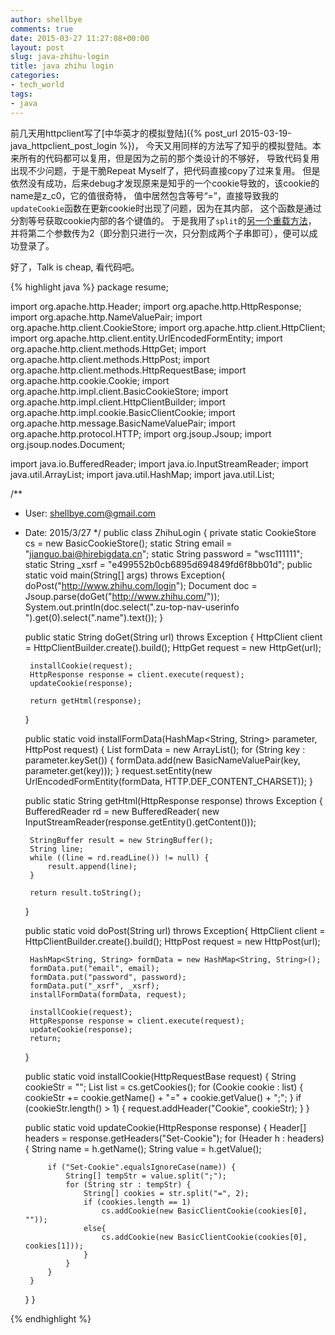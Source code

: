 ```yaml
---
author: shellbye
comments: true
date: 2015-03-27 11:27:08+00:00
layout: post
slug: java-zhihu-login
title: java zhihu login
categories:
- tech_world
tags:
- java
---
```


前几天用httpclient写了[中华英才的模拟登陆]({% post_url 2015-03-19-java_httpclient_post_login %})，
今天又用同样的方法写了知乎的模拟登陆。本来所有的代码都可以复用，但是因为之前的那个类设计的不够好，
导致代码复用出现不少问题，于是干脆Repeat Myself了，把代码直接copy了过来复用。
但是依然没有成功，后来debug才发现原来是知乎的一个cookie导致的，该cookie的name是z_c0，它的值很奇特，
值中居然包含等号“=”，直接导致我的 ```updateCookie```函数在更新cookie时出现了问题，因为在其内部，
这个函数是通过分割等号获取cookie内部的各个键值的。
于是我用了```split```的[另一个重载方法](http://docs.oracle.com/javase/7/docs/api/java/lang/String.html#split(java.lang.String,%20int))，
并将第二个参数传为2（即分割只进行一次，只分割成两个子串即可），便可以成功登录了。

好了，Talk is cheap, 看代码吧。


{% highlight java %}
package resume;

import org.apache.http.Header;
import org.apache.http.HttpResponse;
import org.apache.http.NameValuePair;
import org.apache.http.client.CookieStore;
import org.apache.http.client.HttpClient;
import org.apache.http.client.entity.UrlEncodedFormEntity;
import org.apache.http.client.methods.HttpGet;
import org.apache.http.client.methods.HttpPost;
import org.apache.http.client.methods.HttpRequestBase;
import org.apache.http.cookie.Cookie;
import org.apache.http.impl.client.BasicCookieStore;
import org.apache.http.impl.client.HttpClientBuilder;
import org.apache.http.impl.cookie.BasicClientCookie;
import org.apache.http.message.BasicNameValuePair;
import org.apache.http.protocol.HTTP;
import org.jsoup.Jsoup;
import org.jsoup.nodes.Document;

import java.io.BufferedReader;
import java.io.InputStreamReader;
import java.util.ArrayList;
import java.util.HashMap;
import java.util.List;

/**
 * User: shellbye.com@gmail.com
 * Date: 2015/3/27
 */
public class ZhihuLogin {
    private static CookieStore cs = new BasicCookieStore();
    static String email = "jianguo.bai@hirebigdata.cn";
    static String password = "wsc111111";
    static String _xsrf = "e499552b0cb6895d694849fd6f8bb01d";
    public static void main(String[] args) throws Exception{
        doPost("http://www.zhihu.com/login");
        Document doc = Jsoup.parse(doGet("http://www.zhihu.com/"));
        System.out.println(doc.select(".zu-top-nav-userinfo ").get(0).select(".name").text());
    }

    public static String doGet(String url) throws Exception {
        HttpClient client = HttpClientBuilder.create().build();
        HttpGet request = new HttpGet(url);

        installCookie(request);
        HttpResponse response = client.execute(request);
        updateCookie(response);

        return getHtml(response);
    }

    public static void installFormData(HashMap<String, String> parameter, HttpPost request) {
        List<NameValuePair> formData = new ArrayList<NameValuePair>();
        for (String key : parameter.keySet()) {
            formData.add(new BasicNameValuePair(key, parameter.get(key)));
        }
        request.setEntity(new UrlEncodedFormEntity(formData, HTTP.DEF_CONTENT_CHARSET));
    }

    public static String getHtml(HttpResponse response) throws Exception {
        BufferedReader rd = new BufferedReader(
                new InputStreamReader(response.getEntity().getContent()));

        StringBuffer result = new StringBuffer();
        String line;
        while ((line = rd.readLine()) != null) {
            result.append(line);
        }

        return result.toString();
    }

    public static void doPost(String url) throws Exception{
        HttpClient client = HttpClientBuilder.create().build();
        HttpPost request = new HttpPost(url);

        HashMap<String, String> formData = new HashMap<String, String>();
        formData.put("email", email);
        formData.put("password", password);
        formData.put("_xsrf", _xsrf);
        installFormData(formData, request);

        installCookie(request);
        HttpResponse response = client.execute(request);
        updateCookie(response);
        return;
    }

    public static void installCookie(HttpRequestBase request) {
        String cookieStr = "";
        List<Cookie> list = cs.getCookies();
        for (Cookie cookie : list) {
            cookieStr += cookie.getName() + "=" + cookie.getValue() + ";";
        }
        if (cookieStr.length() > 1) {
            request.addHeader("Cookie", cookieStr);
        }
    }

    public static void updateCookie(HttpResponse response) {
        Header[] headers = response.getHeaders("Set-Cookie");
        for (Header h : headers) {
            String name = h.getName();
            String value = h.getValue();

            if ("Set-Cookie".equalsIgnoreCase(name)) {
                String[] tempStr = value.split(";");
                for (String str : tempStr) {
                    String[] cookies = str.split("=", 2);
                    if (cookies.length == 1)
                        cs.addCookie(new BasicClientCookie(cookies[0], ""));
                    else{
                        cs.addCookie(new BasicClientCookie(cookies[0], cookies[1]));
                    }
                }
            }
        }
    }
}

{% endhighlight %}

